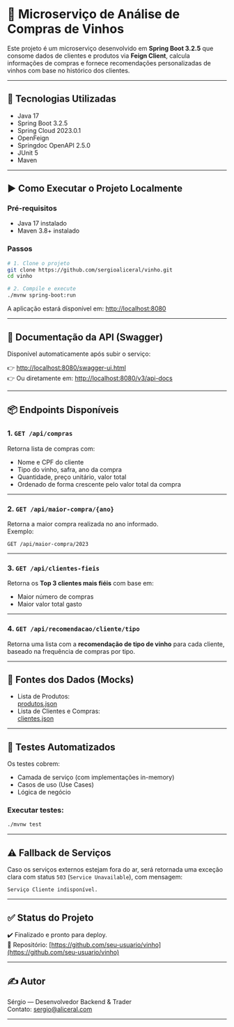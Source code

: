 # 🍷 Microserviço de Análise de Compras de Vinhos

Este projeto é um microserviço desenvolvido em **Spring Boot 3.2.5** que consome dados de clientes e produtos via **Feign Client**, calcula informações de compras e fornece recomendações personalizadas de vinhos com base no histórico dos clientes.

---

## 🔧 Tecnologias Utilizadas

- Java 17
- Spring Boot 3.2.5
- Spring Cloud 2023.0.1
- OpenFeign
- Springdoc OpenAPI 2.5.0
- JUnit 5
- Maven

---

## ▶️ Como Executar o Projeto Localmente

### Pré-requisitos

- Java 17 instalado
- Maven 3.8+ instalado

### Passos

```bash
# 1. Clone o projeto
git clone https://github.com/sergioaliceral/vinho.git
cd vinho

# 2. Compile e execute
./mvnw spring-boot:run
```

A aplicação estará disponível em: [http://localhost:8080](http://localhost:8080)

---

## 📘 Documentação da API (Swagger)

Disponível automaticamente após subir o serviço:

👉 [http://localhost:8080/swagger-ui.html](http://localhost:8080/swagger-ui.html)  
👉 Ou diretamente em: [http://localhost:8080/v3/api-docs](http://localhost:8080/v3/api-docs)

---

## 📦 Endpoints Disponíveis

### 1. `GET /api/compras`

Retorna lista de compras com:

- Nome e CPF do cliente
- Tipo do vinho, safra, ano da compra
- Quantidade, preço unitário, valor total  
- Ordenado de forma crescente pelo valor total da compra

---

### 2. `GET /api/maior-compra/{ano}`

Retorna a maior compra realizada no ano informado.  
Exemplo:  
```http
GET /api/maior-compra/2023
```

---

### 3. `GET /api/clientes-fieis`

Retorna os **Top 3 clientes mais fiéis** com base em:

- Maior número de compras
- Maior valor total gasto

---

### 4. `GET /api/recomendacao/cliente/tipo`

Retorna uma lista com a **recomendação de tipo de vinho** para cada cliente, baseado na frequência de compras por tipo.

---

## 🔗 Fontes dos Dados (Mocks)

- Lista de Produtos:  
  [produtos.json](https://rgr3viiqdl8sikgv.public.blob.vercel-storage.com/produtos-mnboX5IPl6VgG390FECTKqHsD9SkLS.json)
- Lista de Clientes e Compras:  
  [clientes.json](https://rgr3viiqdl8sikgv.public.blob.vercel-storage.com/clientes-Vz1U6aR3GTsjb3W8BRJhcNKmA81pVh.json)

---

## 🧪 Testes Automatizados

Os testes cobrem:

- Camada de serviço (com implementações in-memory)
- Casos de uso (Use Cases)
- Lógica de negócio

### Executar testes:

```bash
./mvnw test
```

---

## ⚠️ Fallback de Serviços

Caso os serviços externos estejam fora do ar, será retornada uma exceção clara com status `503` (`Service Unavailable`), com mensagem:

```
Serviço Cliente indisponível.
```

---

## ✅ Status do Projeto

✔️ Finalizado e pronto para deploy.  
📂 Repositório: [https://github.com/seu-usuario/vinho](https://github.com/seu-usuario/vinho)

---

## ✍️ Autor

Sérgio — Desenvolvedor Backend & Trader  
Contato: [sergio@aliceral.com](mailto:sergio@aliceral.com)

---
